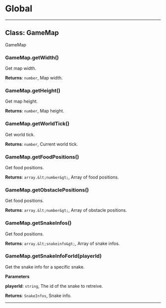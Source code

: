 # Global





* * *

## Class: GameMap
GameMap

### GameMap.getWidth() 

Get map width.

**Returns**: `number`, Map width.

### GameMap.getHeight() 

Get map height.

**Returns**: `number`, Map height.

### GameMap.getWorldTick() 

Get world tick.

**Returns**: `number`, Current world tick.

### GameMap.getFoodPositions() 

Get food positions.

**Returns**: `array.&lt;number&gt;`, Array of food positions.

### GameMap.getObstaclePositions() 

Get food positions.

**Returns**: `array.&lt;number&gt;`, Array of obstacle positions.

### GameMap.getSnakeInfos() 

Get food positions.

**Returns**: `array.&lt;snakeinfo&gt;`, Array of snake infos.

### GameMap.getSnakeInfoForId(playerId) 

Get the snake info for a specific snake.

**Parameters**

**playerId**: `string`, The id of the snake to retreive.

**Returns**: `SnakeInfos`, Snake info.



* * *










